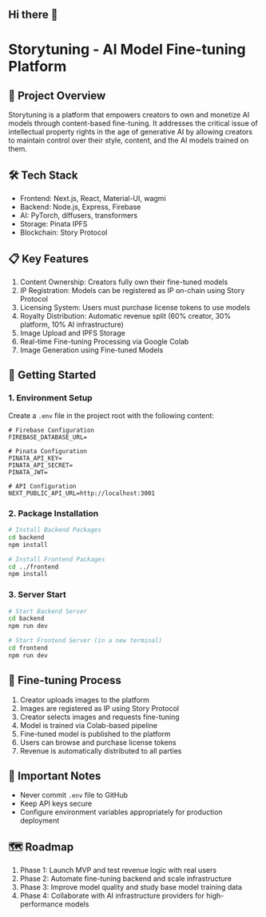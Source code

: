 ## Hi there 👋

# Storytuning - AI Model Fine-tuning Platform

## 🎯 Project Overview
Storytuning is a platform that empowers creators to own and monetize AI models through content-based fine-tuning. It addresses the critical issue of intellectual property rights in the age of generative AI by allowing creators to maintain control over their style, content, and the AI models trained on them.

## 🛠️ Tech Stack
- Frontend: Next.js, React, Material-UI, wagmi
- Backend: Node.js, Express, Firebase
- AI: PyTorch, diffusers, transformers
- Storage: Pinata IPFS
- Blockchain: Story Protocol

## 📋 Key Features
1. Content Ownership: Creators fully own their fine-tuned models
2. IP Registration: Models can be registered as IP on-chain using Story Protocol
3. Licensing System: Users must purchase license tokens to use models
4. Royalty Distribution: Automatic revenue split (60% creator, 30% platform, 10% AI infrastructure)
5. Image Upload and IPFS Storage
6. Real-time Fine-tuning Processing via Google Colab
7. Image Generation using Fine-tuned Models

## 🚀 Getting Started

### 1. Environment Setup
Create a `.env` file in the project root with the following content:

```env
# Firebase Configuration
FIREBASE_DATABASE_URL=

# Pinata Configuration
PINATA_API_KEY=
PINATA_API_SECRET=
PINATA_JWT=

# API Configuration
NEXT_PUBLIC_API_URL=http://localhost:3001
```

### 2. Package Installation
```bash
# Install Backend Packages
cd backend
npm install

# Install Frontend Packages
cd ../frontend
npm install
```

### 3. Server Start
```bash
# Start Backend Server
cd backend
npm run dev

# Start Frontend Server (in a new terminal)
cd frontend
npm run dev
```

## 🔄 Fine-tuning Process
1. Creator uploads images to the platform
2. Images are registered as IP using Story Protocol
3. Creator selects images and requests fine-tuning
4. Model is trained via Colab-based pipeline
5. Fine-tuned model is published to the platform
6. Users can browse and purchase license tokens
7. Revenue is automatically distributed to all parties

## 📝 Important Notes
- Never commit `.env` file to GitHub
- Keep API keys secure
- Configure environment variables appropriately for production deployment

## 🗺️ Roadmap
1. Phase 1: Launch MVP and test revenue logic with real users
2. Phase 2: Automate fine-tuning backend and scale infrastructure
3. Phase 3: Improve model quality and study base model training data
4. Phase 4: Collaborate with AI infrastructure providers for high-performance models
